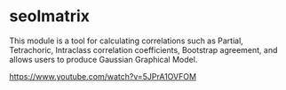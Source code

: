 # seolmatrix

This module is a tool for calculating correlations such as Partial,
  Tetrachoric, Intraclass correlation coefficients, Bootstrap agreement, and allows users to produce 
  Gaussian Graphical Model.

https://www.youtube.com/watch?v=5JPrA1OVFOM
